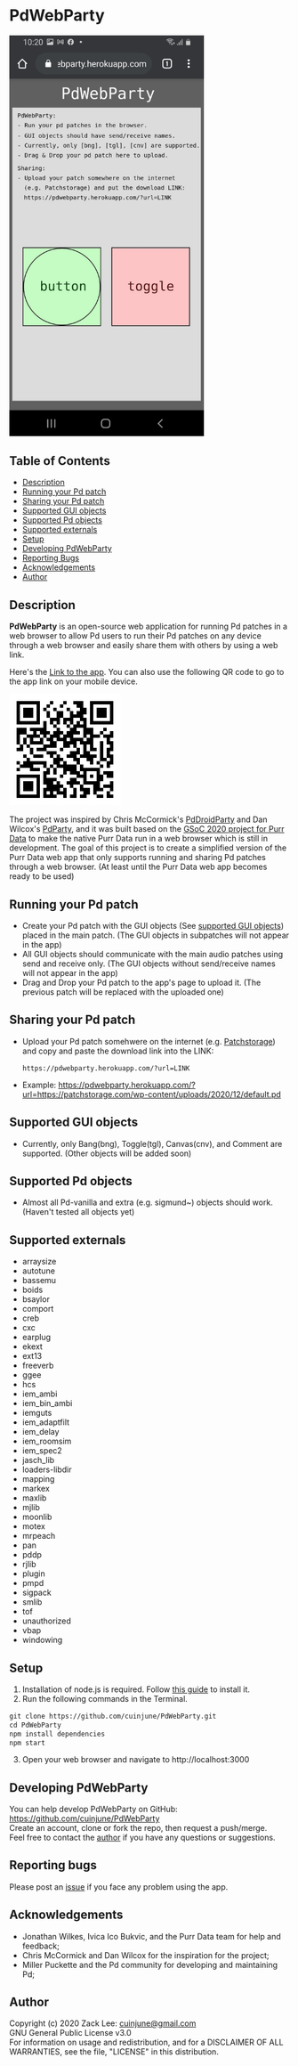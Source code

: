 # PdWebParty
<img src="screenshot.jpeg" width="350"/>

## Table of Contents
- [Description](#description)
- [Running your Pd patch](#running-your-pd-patch)
- [Sharing your Pd patch](#sharing-your-pd-patch)
- [Supported GUI objects](#supported-gui-objects)
- [Supported Pd objects](#supported-pd-objects)
- [Supported externals](#supported-externals)
- [Setup](#setup)
- [Developing PdWebParty](#developing-pdwebparty)
- [Reporting Bugs](#reporting-bugs)
- [Acknowledgements](#acknowledgements)
- [Author](#author)

## Description
**PdWebParty** is an open-source web application for running Pd patches in a web browser to allow Pd users to run their Pd patches on any device through a web browser and easily share them with others by using a web link.

Here's the [Link to the app](https://pdwebparty.herokuapp.com/).
You can also use the following QR code to go to the app link on your mobile device.

<img src="QR.png" alt="QR Code" width="200"/>

The project was inspired by Chris McCormick's [PdDroidParty](http://droidparty.net/) and Dan Wilcox's [PdParty](http://danomatika.com/code/pdparty), and it was built based on the [GSoC 2020 project for Purr Data](https://github.com/cuinjune/purr-data) to make the native Purr Data run in a web browser which is still in development. The goal of this project is to create a simplified version of the Purr Data web app that only supports running and sharing Pd patches through a web browser. (At least until the Purr Data web app becomes ready to be used)

## Running your Pd patch
* Create your Pd patch with the GUI objects (See [supported GUI objects](#supported-gui-objects)) placed in the main patch. (The GUI objects in subpatches will not appear in the app)
* All GUI objects should communicate with the main audio patches using send and receive only. (The GUI objects without send/receive names will not appear in the app)
* Drag and Drop your Pd patch to the app's page to upload it. (The previous patch will be replaced with the uploaded one)

## Sharing your Pd patch
* Upload your Pd patch somehwere on the internet (e.g. [Patchstorage](https://patchstorage.com/)) and copy and paste the download link into the LINK:  
  ```  
  https://pdwebparty.herokuapp.com/?url=LINK
  ```
* Example: https://pdwebparty.herokuapp.com/?url=https://patchstorage.com/wp-content/uploads/2020/12/default.pd

## Supported GUI objects
* Currently, only Bang(bng), Toggle(tgl), Canvas(cnv), and Comment are supported. (Other objects will be added soon)

## Supported Pd objects
* Almost all Pd-vanilla and extra (e.g. sigmund~) objects should work. (Haven't tested all objects yet)

## Supported externals
* arraysize 
* autotune 
* bassemu 
* boids 
* bsaylor 
* comport 
* creb 
* cxc 
* earplug 
* ekext 
* ext13 
* freeverb 
* ggee 
* hcs 
* iem_ambi 
* iem_bin_ambi 
* iemguts 
* iem_adaptfilt 
* iem_delay 
* iem_roomsim 
* iem_spec2 
* jasch_lib 
* loaders-libdir 
* mapping 
* markex 
* maxlib 
* mjlib 
* moonlib 
* motex 
* mrpeach 
* pan 
* pddp 
* rjlib 
* plugin 
* pmpd 
* sigpack 
* smlib 
* tof 
* unauthorized 
* vbap 
* windowing

## Setup
1. Installation of node.js is required. Follow [this guide](https://github.com/itp-dwd/2020-spring/blob/master/guides/installing-nodejs.md) to install it.
2. Run the following commands in the Terminal.
```
git clone https://github.com/cuinjune/PdWebParty.git
cd PdWebParty
npm install dependencies
npm start
```
3. Open your web browser and navigate to http://localhost:3000

## Developing PdWebParty
You can help develop PdWebParty on GitHub: https://github.com/cuinjune/PdWebParty<br />
Create an account, clone or fork the repo, then request a push/merge.<br />
Feel free to contact the [author](#author) if you have any questions or suggestions.

## Reporting bugs
Please post an [issue](https://github.com/cuinjune/PdWebParty/issues) if you face any problem using the app.

## Acknowledgements
* Jonathan Wilkes, Ivica Ico Bukvic, and the Purr Data team for help and feedback;
* Chris McCormick and Dan Wilcox for the inspiration for the project;
* Miller Puckette and the Pd community for developing and maintaining Pd;

## Author
Copyright (c) 2020 Zack Lee: <cuinjune@gmail.com><br />
GNU General Public License v3.0<br />
For information on usage and redistribution, and for a DISCLAIMER OF ALL WARRANTIES, see the file, "LICENSE" in this distribution.
